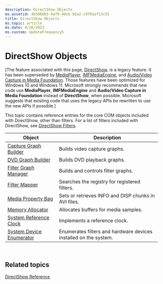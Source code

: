 ```yaml
---
description: DirectShow Objects
ms.assetid: 4b5068b5-4af9-40cb-b5a2-c9761ef13c55
title: DirectShow Objects
ms.topic: article
ms.date: 4/26/2023
ms.custom: UpdateFrequency5
---
```


# DirectShow Objects

\[The feature associated with this page, [DirectShow](/windows/win32/directshow/directshow), is a legacy feature. It has been superseded by [MediaPlayer](/uwp/api/Windows.Media.Playback.MediaPlayer), [IMFMediaEngine](/windows/win32/api/mfmediaengine/nn-mfmediaengine-imfmediaengine), and [Audio/Video Capture in Media Foundation](windows/win32/medfound/audio-video-capture-in-media-foundation). Those features have been optimized for Windows 10 and Windows 11. Microsoft strongly recommends that new code use **MediaPlayer**, **IMFMediaEngine** and **Audio/Video Capture in Media Foundation** instead of **DirectShow**, when possible. Microsoft suggests that existing code that uses the legacy APIs be rewritten to use the new APIs if possible.\]

This topic contains reference entries for the core COM objects included with DirectShow, other than filters. For a list of filters included with DirectShow, see [DirectShow Filters](directshow-filters.md).



| Object                                                   | Description                                                      |
|----------------------------------------------------------|------------------------------------------------------------------|
| [Capture Graph Builder](capture-graph-builder.md)       | Builds video capture graphs.                                     |
| [DVD Graph Builder](dvd-graph-builder.md)               | Builds DVD playback graphs.                                      |
| [Filter Graph Manager](filter-graph-manager.md)         | Builds and controls filter graphs.                               |
| [Filter Mapper](filter-mapper.md)                       | Searches the registry for registered filters.                    |
| [Media Property Bag](media-property-bag.md)             | Sets or retrieves INFO and DISP chunks in AVI files.             |
| [Memory Allocator](memory-allocator.md)                 | Allocates buffers for media samples.                             |
| [System Reference Clock](system-reference-clock.md)     | Implements a reference clock.                                    |
| [System Device Enumerator](system-device-enumerator.md) | Enumerates filters and hardware devices installed on the system. |



 

## Related topics

<dl> <dt>

[DirectShow Reference](directshow-reference.md)
</dt> </dl>

 

 



